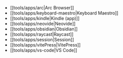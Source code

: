 - [[tools/apps/arc|Arc Browser]]
- [[tools/apps/keyboard-maestro|Keyboard Maestro]]
- [[tools/apps/kindle|Kindle (app)]]
- [[tools/apps/neovide|Neovide]]
- [[tools/apps/obsidian|Obsidian]]
- [[tools/apps/raycast|Raycast]]
- [[tools/apps/session|Session]]
- [[tools/apps/vitePress|VitePress]]
- [[tools/apps/vs-code|VS Code]]